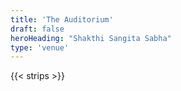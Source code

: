 ```yaml
---
title: 'The Auditorium'
draft: false
heroHeading: "Shakthi Sangita Sabha"
type: 'venue'
---
```


{{< strips >}}
